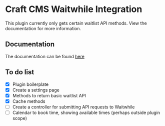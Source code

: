 # Craft CMS Waitwhile Integration

This plugin currently only gets certain waitlist API methods. View the documentation for more information.

## Documentation

The documentation can be found [here](https://github.com/Everyday-AS/craft-waitwhile/wiki)

## To do list
- [x] Plugin boilerplate
- [x] Create a settings page
- [x] Methods to return basic waitlist API
- [x] Cache methods
- [ ] Create a controller for submitting API requests to Waitwhile
- [ ] Calendar to book time, showing available times (perhaps outside plugin scope)